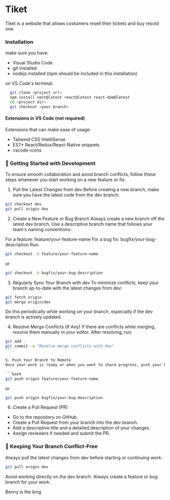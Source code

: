 # Tiket

Tiket is a website that allows costumers resell their tickets and buy resold one.

### Installation

make sure you have:

- Visual Studio Code
- git installed
- nodejs installed (npm should be included in this installation)

on VS Code's terminal:

```bash
  git clone <project url>
  npm install next@latest react@latest react-dom@latest
  cd <project dir>
  git checkout <your branch>
```

#### Extensions in VS Code (not required)

Extensions that can make ease of usage:

- Tailwind CSS IntelliSense
- ES7+ React/Redux/React-Native snippets
- vscode-icons

### 🔧 Getting Started with Development
To ensure smooth collaboration and avoid branch conflicts, follow these steps whenever you start working on a new feature or fix:

1. Pull the Latest Changes from dev
Before creating a new branch, make sure you have the latest code from the dev branch:

```bash
git checkout dev
git pull origin dev
```
2. Create a New Feature or Bug Branch
Always create a new branch off the latest dev branch. Use a descriptive branch name that follows your team's naming conventions:

For a feature: feature/your-feature-name
For a bug fix: bugfix/your-bug-description
Run:

```bash
git checkout -b feature/your-feature-name
```
or

```bash
git checkout -b bugfix/your-bug-description
```

3. Regularly Sync Your Branch with dev
To minimize conflicts, keep your branch up-to-date with the latest changes from dev:

```bash
git fetch origin
git merge origin/dev
```
Do this periodically while working on your branch, especially if the dev branch is actively updated.

4. Resolve Merge Conflicts (If Any)
If there are conflicts while merging, resolve them manually in your editor. After resolving, run:
```bash
git add .
git commit -m "Resolve merge conflicts with dev"
```-

5. Push Your Branch to Remote
Once your work is ready or when you want to share progress, push your branch to the remote repository:

```bash
git push origin feature/your-feature-name
```
or

```bash
git push origin bugfix/your-bug-description
```

6. Create a Pull Request (PR)
- Go to the repository on GitHub.
- Create a Pull Request from your branch into the dev branch.
- Add a descriptive title and a detailed description of your changes.
- Assign reviewers if needed and submit the PR.
  
### 🔁 Keeping Your Branch Conflict-Free
Always pull the latest changes from dev before starting or continuing work:

```bash
git pull origin dev
```
Avoid working directly on the dev branch. Always create a feature or bug branch for your work.

Benny is the king
